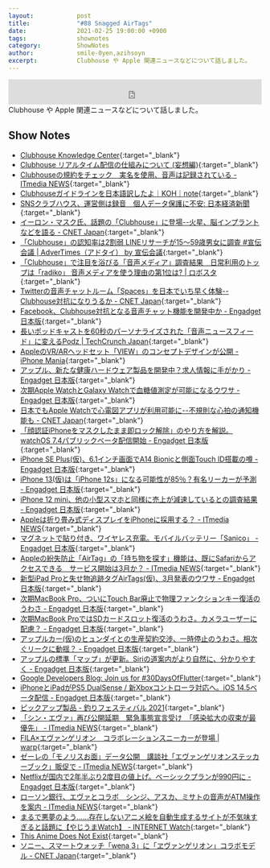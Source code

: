 ```yaml
---
layout:            post
title:             "#88 Snagged AirTags"
date:              2021-02-25 19:00:00 +0900
tags:              shownotes
category:          ShowNotes
author:            smile-0yen,azihsoyn
excerpt:           Clubhouse や Apple 関連ニュースなどについて話しました。
---
```

<iframe width="100%" height="50" scrolling="no" frameborder="no" src="https://w.soundcloud.com/player/?url=https%3A//api.soundcloud.com/tracks/992745733&color=%23ff5500&auto_play=false&hide_related=false&show_comments=false&show_user=true&show_reposts=false&show_teaser=false&visual=false&show_artwork=false&default_height=75"></iframe>
Clubhouse や Apple 関連ニュースなどについて話しました。

## Show Notes
- [Clubhouse Knowledge Center](https://www.notion.so/Clubhouse-Knowledge-Center-342989cefea148ec98b66455a4b6073b){:target="_blank"}
- [Clubhouse リアルタイム配信の仕組みについて \(妄想編\)](https://zenn.dev/voluntas/scraps/9403b803320d6f){:target="_blank"} 
- [Clubhouseの規約をチェック　実名を使用、音声は記録されている \- ITmedia NEWS](https://www.itmedia.co.jp/news/articles/2102/01/news088.html){:target="_blank"}
- [Clubhouseガイドラインを日本語訳したよ｜KOH｜note](https://note.com/sungmunko/n/n312fe7c4a648){:target="_blank"}
- [SNSクラブハウス、運営側は録音　個人データ保護に不安: 日本経済新聞](https://www.nikkei.com/article/DGXZQOFP0988G0Z00C21A2000000/){:target="_blank"}
- [イーロン・マスク氏、話題の「Clubhouse」に登場\-\-火星、脳インプラントなどを語る \- CNET Japan](https://japan.cnet.com/article/35166004/){:target="_blank"}
- [「Clubhouse」の認知率は2割弱 LINEリサーチが15～59歳男女に調査 \#宣伝会議 \| AdverTimes（アドタイ） by 宣伝会議](https://www.advertimes.com/20210204/article337999/){:target="_blank"}
- [「Clubhouse」で注目を浴びる「音声メディア」調査結果　日常利用のトップは「radiko」 音声メディアを使う理由の第1位は? \| ロボスタ](https://robotstart.info/2021/02/04/audio-media-usage-survey-2021-2.html){:target="_blank"}
- [Twitterの音声チャットルーム「Spaces」を日本でいち早く体験\-\-Clubhouse対抗になりうるか \- CNET Japan](https://japan.cnet.com/article/35166096/){:target="_blank"}
- [Facebook、Clubhouse対抗となる音声チャット機能を開発中か \- Engadget 日本版](https://japanese.engadget.com/facebook-clubhouse-clone-041002868.html){:target="_blank"}
- [長いポッドキャストを60秒のパーソナライズされた「音声ニュースフィード」に変えるPodz \| TechCrunch Japan](https://jp.techcrunch.com/2021/02/11/2021-02-10-podz-launch/){:target="_blank"}
- [AppleのVR/ARヘッドセット「VIEW」のコンセプトデザインが公開 \- iPhone Mania](https://iphone-mania.jp/news-346683/){:target="_blank"}
- [アップル、新たな健康ハードウェア製品を開発中？求人情報に手がかり \- Engadget 日本版](https://japanese.engadget.com/apple-branded-health-hardware-products-075059831.html){:target="_blank"}
- [次期Apple WatchとGalaxy Watchで血糖値測定が可能になるウワサ \- Engadget 日本版](https://japanese.engadget.com/next-applewatch-galaxywatch-glucose-050047688.html){:target="_blank"}
- [日本でもApple Watchで心電図アプリが利用可能に\-\-不規則な心拍の通知機能も \- CNET Japan](https://japan.cnet.com/article/35165431/){:target="_blank"}
- [「顔認証iPhoneをマスクしたまま即ロック解除」のやり方を解説。watchOS 7\.4パブリックベータ配信開始 \- Engadget 日本版](https://japanese.engadget.com/faceid-iphone-mask-applewatch-howto-unlock-033057946.html){:target="_blank"}
- [iPhone SE Plus\(仮\)、6\.1インチ画面でA14 Bionicと側面Touch ID搭載の噂 \- Engadget 日本版](https://s.yimg.com/os/creatr-uploaded-images/2021-01/3ca5dca0-605d-11eb-b9de-4c140f1321fb){:target="_blank"}
- [iPhone 13\(仮\)は「iPhone 12s」になる可能性が85％？有名リーカーが予測 \- Engadget 日本版](https://japanese.engadget.com/iphone13-12s-leaker-060033210.html){:target="_blank"}
- [iPhone 12 mini、他の小型スマホと同様に売上が減速しているとの調査結果 \- Engadget 日本版](https://japanese.engadget.com/iphone12-mini-sales-slow-035514278.html){:target="_blank"}
- [Appleは折り畳み式ディスプレイをiPhoneに採用する？ \- ITmedia NEWS](https://www.itmedia.co.jp/news/articles/2101/19/news102.html){:target="_blank"}
- [マグネットで貼り付き、ワイヤレス充電。モバイルバッテリー「Sanico」 \- Engadget 日本版](https://japanese.engadget.com/sanico-wireless-mobile-battery-100433080.html){:target="_blank"}
- [Appleの紛失防止「AirTag」の「持ち物を探す」機能は、既にSafariからアクセスできる　サービス開始は3月か？ \- ITmedia NEWS](https://www.itmedia.co.jp/news/articles/2101/14/news088.html){:target="_blank"}
- [新型iPad Proと失せ物追跡タグAirTags\(仮\)、3月発表のウワサ \- Engadget 日本版](https://japanese.engadget.com/next-ipadpro-airtags-march-release-023503963.html){:target="_blank"}
- [次期MacBook Pro、ついにTouch Bar廃止で物理ファンクションキー復活のうわさ \- Engadget 日本版](https://japanese.engadget.com/macbookpro-no-touchbar-020749655.html){:target="_blank"} 
- [次期MacBook ProではSDカードスロット復活のうわさ。カメラユーザーに配慮？ \- Engadget 日本版](https://japanese.engadget.com/next-macbookpro-sd-card-reader-043505286.html){:target="_blank"}
- [アップルカー\(仮\)のヒュンダイとの生産契約交渉、一時停止のうわさ。相次ぐリークに動揺？ \- Engadget 日本版](https://japanese.engadget.com/applecar-hyundai-pause-030525761.html){:target="_blank"}
- [アップルの標準「マップ」が更新。Siriの道案内がより自然に、分かりやすく \- Engadget 日本版](https://japanese.engadget.com/apple-maps-update-siri-natural-language-025034230.html){:target="_blank"}
- [Google Developers Blog: Join us for \#30DaysOfFlutter](https://developers.googleblog.com/2021/01/join-us-for-30daysofflutter.html){:target="_blank"}
- [iPhoneとiPadがPS5 DualSense / 新Xboxコントローラ対応へ。iOS 14\.5ベータ配信 \- Engadget 日本版](https://japanese.engadget.com/dualsense-xbox-series-x-s-controller-ps5-ios-213004606.html){:target="_blank"}
- [ピックアップ製品 \- 釣りフェスティバル 2021](https://www.tsurifest.com/pickup-products/2){:target="_blank"}
- [「シン・エヴァ」再び公開延期　緊急事態宣言受け　「感染拡大の収束が最優先」 \- ITmedia NEWS](https://www.itmedia.co.jp/news/articles/2101/14/news133.html){:target="_blank"}
- [FILA×エヴァンゲリオン　コラボレーションスニーカーが登場 \| warp](https://www.warpweb.jp/fashion/feature/shoes/48929/){:target="_blank"}
- [ゼーレの「モノリスお面」データ公開　講談社「エヴァンゲリオンステッカーブック」販促で \- ITmedia NEWS](https://www.itmedia.co.jp/news/articles/2101/15/news149.html){:target="_blank"}
- [Netflixが国内で2年半ぶり2度目の値上げ。ベーシックプランが990円に \- Engadget 日本版](https://japanese.engadget.com/netflix-price-up-021009485.html){:target="_blank"}
- [ローソン銀行、エヴァとコラボ　シンジ、アスカ、ミサトの音声がATM操作を案内 \- ITmedia NEWS](https://www.itmedia.co.jp/news/articles/2101/18/news079.html){:target="_blank"}
- [まるで悪夢のよう……存在しないアニメ絵を自動生成するサイトが不気味すぎると話題に【やじうまWatch】 \- INTERNET Watch](https://internet.watch.impress.co.jp/docs/yajiuma/1301465.html){:target="_blank"}
- [This Anime Does Not Exist](https://thisanimedoesnotexist.ai/index_jp.html){:target="_blank"}
- [ソニー、スマートウォッチ「wena 3」に「ヱヴァンゲリオン」コラボモデル \- CNET Japan](https://japan.cnet.com/article/35165227/){:target="_blank"}
